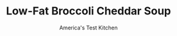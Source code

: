 ---
layout: ../../layouts/MarkdownPostLayout.astro
title: Low-Fat Broccoli Cheddar Soup
author: America's Test Kitchen
pubDate: 2023-03-15
description: "How do you make a low-fat version of a soup whose smooth texture and rich flavor are derived from cheddar cheese and heavy cream?"
image_url: https://res.cloudinary.com/hksqkdlah/image/upload/ar_1:1,c_fill,dpr_2.0,f_auto,fl_lossy.progressive.strip_profile,g_faces:auto,q_auto:low,w_344/6493_sfs-brocolli-cheddar-soup-0002-279671
tags: ["Main Courses","Cheese","Vegetables","Light","Soups"]
calories: 1303
protein: 13
carbohydrates: 17
fats: 
fiber: 3
ingredients: ["1 tablespoon, unsalted butter","2 , leeks, white and green parts only, halved lengthwise and sliced thin","1 1/2 pounds, broccoli, florets chopped, stems peeld and sliced thin","2 , garlic cloves, minced","3 cups, low-sodium chicken broth","1 cup, water","1 tablespoon, Dijon mustard","3/4 cup, fat-free evaporated milk","4 ounces, extra-sharp cheddar cheese, shredded (about 1 cup)",", Salt and pepper"]
serves: 6
time: "45 minutes"
instructions: ["Melt butter in large pot over medium heat. Add leeks and broccoli stems and cook until just beginning to soften, about 8 minutes. Add garlic and cook until fragrant, about 1 minute. Stir in broth and water and bring to boil. Reduce heat to medium-low and simmer, covered, until stems are soft, about 8 minutes. Add broccoli florets, cover, and simmer until tender, about 5 minutes.","Transfer soup to blender and puree until completely smooth, about 30 seconds. Add mustard, milk, and cheese and puree until cheese is melted. Season with salt and pepper. Serve. (Soup can be refrigerated for up to 3 days. Reheat over medium-low heat; do not boil or cheese will separate.)"]
nutrition: ["647 mg Potassium","280 mg Phosphorus","295 mg Calcium","1 mg Iron","49 mg Magnesium","837 mg Sodium","1 mg Zinc","12 g Fat","2 mg Niacin (B3)","3 g Monounsaturated","105 mg Vitamin C","33 mg Cholesterol","6 g Saturated","3 g Fiber","98 µg Folate (food)","6 g Sugars","131 µg Vitamin K","314 g Water","17 g Carbs","98 µg Folate equivalent (total)","13 g Protein","1 mg Vitamin E","146 µg Vitamin A","217 kcal Energy","1303 calories"]
notes: "When pureeing the soup, work in batches and make sure to fill your blender no more than halfway with hot soup. Adding the cheese off heat prevents it from separating and becoming greasy."
---